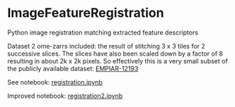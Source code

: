 # ImageFeatureRegistration
Python image registration matching extracted feature descriptors

Dataset 2 ome-zarrs included: the result of stitching 3 x 3 tiles for 2 successive slices. The slices have also been scaled down by a factor of 8 resulting in about 2k x 2k pixels. So effectively this is a very small subset of the publicly available dataset: [EMPIAR-12193](https://www.ebi.ac.uk/empiar/EMPIAR-12193/)

See notebook: [registration.ipynb](registration.ipynb)

Improved notebook: [registration2.ipynb](registration2.ipynb)
